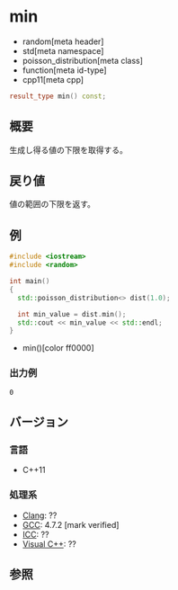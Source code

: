 # min
* random[meta header]
* std[meta namespace]
* poisson_distribution[meta class]
* function[meta id-type]
* cpp11[meta cpp]

```cpp
result_type min() const;
```

## 概要
生成し得る値の下限を取得する。


## 戻り値
値の範囲の下限を返す。


## 例
```cpp example
#include <iostream>
#include <random>

int main()
{
  std::poisson_distribution<> dist(1.0);

  int min_value = dist.min();
  std::cout << min_value << std::endl;
}
```
* min()[color ff0000]

### 出力例
```
0
```

## バージョン
### 言語
- C++11

### 処理系
- [Clang](/implementation.md#clang): ??
- [GCC](/implementation.md#gcc): 4.7.2 [mark verified]
- [ICC](/implementation.md#icc): ??
- [Visual C++](/implementation.md#visual_cpp): ??


## 参照
